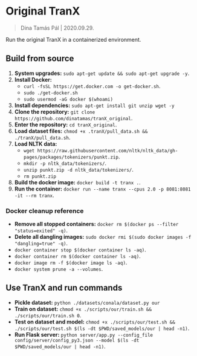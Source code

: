 # Original TranX

> Dina Tamás Pál | 2020.09.29.

Run the original TranX in a containerized environment.

## Build from source

1. **System upgrades:** `sudo apt-get update && sudo apt-get upgrade -y`.
1. **Install Docker:**
    * `curl -fsSL https://get.docker.com -o get-docker.sh`.
    * `sudo ./get-docker.sh`
    * `sudo usermod -aG docker $(whoami)`
1. **Install dependencies:** `sudo apt-get install git unzip wget -y`
1. **Clone the repository:** `git clone https://github.com/dinatamas/tranX_original`.
1. **Enter the repository:** `cd tranX_original`.
1. **Load dataset files:** `chmod +x .tranX/pull_data.sh && ./tranX/pull_data.sh`.
1. **Load NLTK data:**
    * `wget https://raw.githubusercontent.com/nltk/nltk_data/gh-pages/packages/tokenizers/punkt.zip`.
    * `mkdir -p nltk_data/tokenizers/`.
    * `unzip punkt.zip -d nltk_data/tokenizers/`.
    * `rm punkt.zip`
1. **Build the docker image:** `docker build -t tranx .`.
1. **Run the container:** `docker run --name tranx --cpus 2.0 -p 8081:8081 -it --rm tranx`.

### Docker cleanup reference

* **Remove all stopped containers:** `docker rm $(docker ps --filter "status=exited" -q)`.
* **Delete all dangling images:** `sudo docker rmi $(sudo docker images -f "dangling=true" -q)`.
* `docker container stop $(docker container ls -aq)`.
* `docker container rm $(docker container ls -aq)`.
* `docker image rm -f $(docker image ls -aq)`.
* `docker system prune -a --volumes`.

## Use TranX and run commands

* **Pickle dataset:** `python ./datasets/conala/dataset.py our`
* **Train on dataset:** `chmod +x ./scripts/our/train.sh && ./scripts/our/train.sh 0`.
* **Test on dataset and model:** `chmod +x ./scripts/our/test.sh && ./scripts/our/test.sh $(ls -dt $PWD/saved_models/our | head -n1)`.
* **Run Flask server:** `python server/app.py --config_file config/server/config_py3.json --model $(ls -dt $PWD/saved_models/our | head -n1)`.

